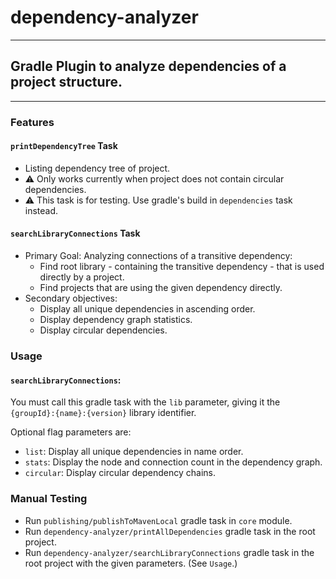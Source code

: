 # dependency-analyzer

---

## Gradle Plugin to analyze dependencies of a project structure.

---

### Features

#### `printDependencyTree` Task
- Listing dependency tree of project.
- :warning: Only works currently when project does not contain
circular dependencies.
- :warning: This task is for testing.
Use gradle's build in `dependencies` task instead.

#### `searchLibraryConnections` Task 
- Primary Goal: Analyzing connections of a transitive dependency:
  - Find root library - containing the transitive dependency -
  that is used directly by a project.
  - Find projects that are using the given dependency directly.
- Secondary objectives:
  - Display all unique dependencies in ascending order.
  - Display dependency graph statistics.
  - Display circular dependencies.

### Usage

#### `searchLibraryConnections`:
You must call this gradle task with the `lib` parameter,
giving it the `{groupId}:{name}:{version}` library identifier.

Optional flag parameters are:
- `list`: Display all unique dependencies in name order.
- `stats`: Display the node and connection count
in the dependency graph.
- `circular`: Display circular dependency chains.

### Manual Testing
- Run `publishing/publishToMavenLocal` gradle task
in `core` module.
- Run `dependency-analyzer/printAllDependencies` gradle task
in the root project.
- Run `dependency-analyzer/searchLibraryConnections` gradle task
in the root project with the given parameters. (See `Usage`.)